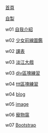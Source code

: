[首頁](https://rico532.github.io/IOP/home)

[自製](https://rico532.github.io/IOP/w/1.html)

w01
[自我介紹](https://rico532.github.io/IOP/w/intro.html)

w02
[少女前線圖鑑](https://rico532.github.io/IOP/w/GF.html)

w02
[課表](https://rico532.github.io/IOP/w/myclass.html)

w03
[淡江大戲](https://rico532.github.io/IOP/w/TKU60.html)

w03
[div區塊練習](https://rico532.github.io/IOP/w/div.html)

w04
[ttt區塊練習](https://rico532.github.io/IOP/w/ttt.html)

w04
[blog](https://rico532.github.io/IOP/w/blog.html)

w05
[image](https://rico532.github.io/IOP/w/image%20gallery.html)

w06
[寵物窩](https://rico532.github.io/IOP/w/pet%20website.html)

w07
[Bootstrap](https://rico532.github.io/IOP/w/galleryTemplate.html)
<!--stackedit_data:
eyJoaXN0b3J5IjpbMTIxNTg2MTgwNywtMTUxOTU3MzE3M119
-->
